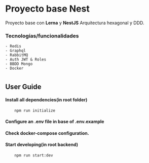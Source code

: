 # Proyecto base Nest

Proyecto base con **Lerna** y **NestJS** Arquitectura hexagonal y DDD.

### Tecnologías/funcionalidades

    - Redis
    - Graphql
    - RabbitMQ
    - Auth JWT & Roles
    - BBDD Mongo
    - Docker

#

## User Guide

#### Install all dependencies(in root folder)

```shell
    npm run initialize
```

#### Configure an .env file in base of .env.example

#### Check docker-compose configuration.

#### Start developing(in root backend)

```shell
    npm run start:dev
```
